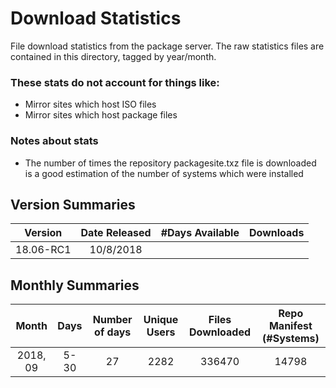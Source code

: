 # Download Statistics
File download statistics from the package server. The raw statistics files are contained in this directory, tagged by year/month. 

### These stats do **not** account for things like: 
* Mirror sites which host ISO files
* Mirror sites which host package files

### Notes about stats
* The number of times the repository packagesite.txz file is downloaded is a good estimation of the number of systems which were installed

## Version Summaries
| Version | Date Released | #Days Available | Downloads
|:-----:|:-----:|:-----:|:-----:|
| 18.06-RC1 | 10/8/2018 | | |

## Monthly Summaries
| Month | Days | Number of days | Unique Users | Files Downloaded | Repo Manifest (#Systems) | 
|:--------:|:--------:|:--------:|:--------:|:--------:|:--------:|
|2018, 09| 5-30 | 27 | 2282 | 336470 | 14798 |
